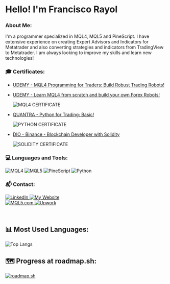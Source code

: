 # Hello! I'm Francisco Rayol

### About Me:
I'm a programmer specialized in MQL4, MQL5 and PineScript. I have extensive experience on creating Expert Advisors and Indicators for Metatrader and also converting strategies and indicators from TradingView to Metatrader.
I am always looking to improve my skills and learn new technologies!

### 🎓 Certificates:
- [UDEMY - MQL4 Programming for Traders: Build Robust Trading Robots!](https://drive.google.com/file/d/1CWdHWqGW0vczLai15Ggt9yUO0jd2B7Wa/view)<p>
- [UDEMY - Learn MQL4 from scratch and build your own Forex Robots!](https://drive.google.com/file/d/19w3zKOqMOVVX6RKAOC8bNV8KX3C8LuvF/view)<p>
![MQL4 CERTIFICATE](https://img.shields.io/badge/MQL4-CERTIFICATES-blue)
- [QUANTRA - Python for Trading: Basic!](https://drive.google.com/file/d/1X8zX4Hoetgvms6yFR0nclDb0xUjLiX1u/view?usp=sharing)<p>
![PYTHON CERTIFICATE](https://img.shields.io/badge/PYTHON-CERTIFICATES-silver)
- [DIO - Binance - Blockchain Developer with Solidity](https://drive.google.com/file/d/1keOt6SyAvGaU3JdNfBjrr2mXqIPxgz2h/view)<p>
![SOLIDITY CERTIFICATE](https://img.shields.io/badge/SOLIDITY-CERTIFICATE-gold)


### 💻 Languages and Tools:

<p>
  <img src="https://img.shields.io/badge/MQL4-orange?style=for-the-badge" alt="MQL4">
  <img src="https://img.shields.io/badge/MQL5-blue?style=for-the-badge" alt="MQL5">
  <img src="https://img.shields.io/badge/PineScript-darkgreen?style=for-the-badge" alt="PineScript">
  <img src="https://img.shields.io/badge/PYTHON-red?style=for-the-badge" alt="Python">
</p>

### 📬 Contact:
<p>
  <a href="https://www.linkedin.com/in/rayolf/" target="_blank">
    <img src="https://img.shields.io/badge/LinkedIn-blue?style=for-the-badge&logo=linkedin" alt="LinkedIn">
  </a>
  <a href="https://www.rayolcode.com" target="_blank">
    <img src="https://img.shields.io/badge/My%20Website-%23000000.svg?style=for-the-badge&logo=Google-Chrome&logoColor=white" alt="My Website">
  </a>
  <br>
  <a href="https://www.mql5.com" target="_blank">
    <img src="https://img.shields.io/badge/MQL5 Profile-darkgreen?style=for-the-badge&logo=google-chrome&logoColor=white" alt="MQL5.com">
</a>
    <a href="https://www.upwork.com/freelancers/~01a9486bdd9f7df2b7?mp_source=share" target="_blank">
    <img src="https://img.shields.io/badge/Upwork Profile-darkred?style=for-the-badge&logo=upwork&logoColor=white" alt="Upwork">
</a>
</p>
<br>




## 📊 Most Used Languages:

![Top Langs](https://github-readme-stats.vercel.app/api/top-langs/?username=rayolf&layout=compact&theme=default)

## 🗺️ Progress at roadmap.sh:
[![roadmap.sh](https://roadmap.sh/card/tall/66b01716c3e10bac25fc0692?variant=light)](https://roadmap.sh)
